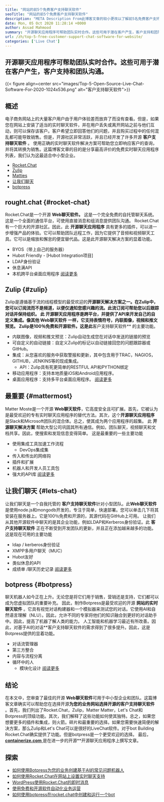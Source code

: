 ```yaml
---
title: "网站的前5个免费客户支持聊天软件" 
seoTitle: "网站的前5个免费客户支持聊天软件" 
description: "META Description From此博客文章的较小更改以了解前5名免费客户支持聊天软件。这些工具促进了您的客户服务代表并推动销售。" 
date: Mon, 05 Oct 2020 11:28:14 +0000
author: Assad Mahmood
summary: "开源聊天应用程序可帮助团队实时合作。这些可用于潜在客户产生，客户支持和团队沟通。" 
url: /zh/top-5-free-customer-support-chat-software-for-website/
categories: ['Live Chat']
---
```


## 开源聊天应用程序可帮助团队实时合作。这些可用于潜在客户产生，客户支持和团队沟通。

{{< figure align=center src="images/Top-5-Open-Source-Live-Chat-Software-For-2020-1024x536.png" alt="客户支持聊天软件">}}


## 概述
电子商务网站上的大量客户用户由于用户体验差而放弃了而没有查看。但是，如果您在网站上安装了适当的实时聊天软件，并在用户丢失或离开网站之前与他们互动，则可以保存该客户。客户希望立即回答他们的问题，并且购买过程中的任何混乱都可能导致销售。但是，开源社区非常活跃，并且已经开发了许多开源 **客户支持聊天软件** 。
使用正确的实时聊天软件解决方案可帮助您立即响应客户的查询，并将其转换为销售。这篇博客文章的目的是分享最高评价的免费实时聊天应用程序列表，我们认为这最适合中小型企业。
  * [Rocket.Chat][1]
  * [Zulip][2]
  * [Matties][3]
  * [让我们聊天][4]
  * [botpress][5]

## **rought.chat** {#rocket-chat}

Rocket.Chat是一个开源 **Web聊天软件。** 这是一个完全免费的自托管聊天系统。这是一个全面的通信平台，可使用直接消息和组消息提供团队沟通。
Rocket.Chat有一个巨大的开源社区。因此，此 **开源聊天应用程序** 具有更多的插件，可以进一步增强产品的体验。它可以帮助团队远程工作，因为它提供了音频和视频聊天工具。它可以是缩放和懈怠的便宜替代品。这是此开源聊天解决方案的显着功能。
  * BYOS（带上自己的服务器）
  * Hubot Friendly  -  [Hubot Integration项目]
  * LDAP身份验证
* 休息满API
* 本机跨平台桌面应用程序
    [阅读更多][6]

## **Zulip** {#zulip}

Zulip是遵循基于流的线程模型的最受欢迎的**开源聊天解决方案之一。在Zulip中，您可以订阅流而不是频道，以便仅通知您感兴趣的流。此流订阅可帮助您以后跟踪对话并保持组织。
此 **开源聊天应用程序**是跨平台，并提供了API来开发自己的自定义集成。像其他 **Web聊天软件** 一样，它支持表情符号，内联图像，视频和推文预览。 Zulip是100％免费和开源软件。这是此**客户支持聊天软件** 的主要功能。
* 内联图像，视频和推文预览：Zulip自动生成您在对话中发送的链接的预览
* 可自定义的自动链接：自定义Zulip的标记以自动链接回您的问题跟踪器或GitHub。
* 集成：从您喜欢的服务中获取警报和更新，其中包含用于TRAC，NAGIOS，GITHUB，JENKINS等的现成集成。
  * API：Zulip具有死更简单的RESTFUL API和PYTHON绑定
* 移动应用程序：支持本地质量iOS和Android应用程序。
* 桌面应用程序：支持多平台桌面应用程序。
    [阅读更多][7]

## **最重要** {#mattermost}

Matter Moste是一个开源 **Web聊天软件**，它高度安全且可扩展。首先，它被认为是最受欢迎的专有实时聊天应用程序的替代方法。其次，这个**开源聊天应用程序** 是Slack和Microsoft团队的混合体。总之，使其成为两个应用程序的超集。
此 **开源聊天解决方案** 帮助大型公司巩固其所有通信。例如，团队聊天，视频聊天和文档共享。因此，使搜索和发现信息变得简单。
这是最重要的一些主要功能
* 使用集成工具加速工作流程
  * DevOps集成集
* 传入和传出的网络钩
* 插件和扩展
* 机器人和开发人员工具包
* 强大的API库
    [阅读更多][8]

## **让我们聊天** {#lets-chat}

让我们聊天是一个自我托管的 **客户支持聊天软件**针对小型团队。此**Web聊天软件** 是使用node.js和mongodb开发的，专注于简单，快速部署。您可以单击几下将其安装在服务器上。它是100％免费和开源的，其源代码在GitHub上可用。
让我们从其他开源软件中聊天的是其企业功能，例如LDAP和Kerberos身份验证。此 **客户支持聊天软件** 正在不断受到开发团队的更新，并且正在添加越来越多的功能。这是现在可用的主要功能
  * ldap / kerberos身份验证
  * XMPP多用户聊天（MUC）
  * Hubot友好
* 类似休息的API
* 成绩单 /聊天历史记录
    [阅读更多][9]

## **botpress** {#botpress}

聊天机器人如今正在上升。无论您是将它们用于销售，营销还是支持，它们都可以成为您虚拟团队的重要补充。
因此，制作Botpress是最受欢迎的开源 **网站的实时聊天软件** 。它具有视觉对话构建器和一个模拟器来测试您的对话。它使用AI和自然语言理解（NLU）。因此，允许不同的专家将他们的知识融合到更好的对话助手中。因此，提高了机器了解人类的能力。
人工智能和机器学习最近有所改善。因此，对基于AI的对话**客户支持聊天软件的需求得到了很多提升。因此，这是Botpress提供的显着功能。
* 对话流管理器
* 第三方整合
* 内容与流程分离
* 循环中的人
  * 模块化设计
    [阅读更多][10]

## 结论
在本文中，您审查了最佳的开源 **Web聊天软件**可用于中小型企业和团队。这篇博客文章确实可以帮助您在选择开源**为您的业务网站选择开源的客户支持聊天软件** 。首先，我们列出了Rocket.Chat，Zulip，Matter Matter，Let's Chat和Botpress的顶级功能。其次，我们解释了这些功能如何使其独特。总之，如果您想要更多的插件和集成，则火箭。碎片和最重要的选择。如果您需要快速简便的解决方案，那么Zulip和Let's Chat可以是很好的LiveChat软件。对于bot Building Rocket.Chat确实提供了功能。但是botpress是一个更受欢迎的选择。
最后，[ **containerize.com** ][11]是在进一步的开源**开源聊天应用程序上撰写文章。

## 探索
  * [如何使用Botpress为您的业务创建基于AI的常见问题机器人][13]
  * [如何使用Rocket.Chat在网站上设置实时聊天支持][14]
  * [WordPress使用Rocket.Chat的即时消息][15]
  * [使用免费和开源软件自动化业务运营][16]
  * [如何使用botpress在rocket.chat中创建和运行一个bot][17]



[1]: #rocket-chat
[2]: #zulip
[3]: #mattermost
[4]: #lets-chat
[5]: #botpress
[6]: https://products.containerize.com/live-chat/rocketchat
[7]: https://products.containerize.com/live-chat/zulip
[8]: https://products.containerize.com/live-chat/mattermost
[9]: https://products.containerize.com/live-chat/lets-chat
[10]: https://products.containerize.com/live-chat/botpress
[11]: https://www.containerize.com/
[12]: https://products.containerize.com/live-chat/
[13]: https://blog.containerize.com/live-chat/how-to-create-an-ai-based-faq-bot-for-your-business-using-botpress/
[14]: https://blog.containerize.com/live-chat/how-to-setup-live-chat-software-on-website-rocket-chat/
[15]: https://blog.containerize.com/blogging/instantly-communicate-with-customers-using-wordpress-and-rocket-chat/
[16]: https://blog.containerize.com/blogging/automate-business-operations-using-open-source-software/
[17]: https://blog.containerize.com/live-chat/how-to-create-and-run-a-bot-in-rocket-chat-using-botpress/
